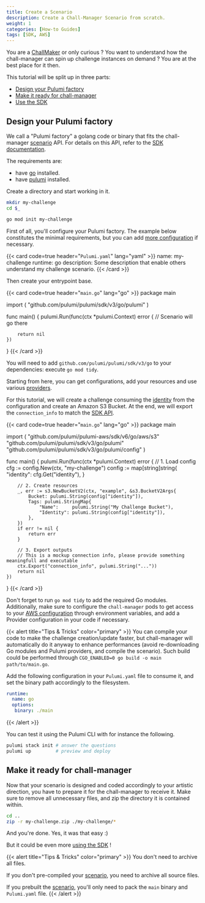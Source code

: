 ```yaml
---
title: Create a Scenario
description: Create a Chall-Manager Scenario from scratch.
weight: 1
categories: [How-to Guides]
tags: [SDK, AWS]
---
```


You are a [ChallMaker](/docs/chall-manager/glossary#challmaker) or only curious ?
You want to understand how the chall-manager can spin up challenge instances on demand ?
You are at the best place for it then.

This tutorial will be split up in three parts:
- [Design your Pulumi factory](#design-your-pulumi-factory)
- [Make it ready for chall-manager](#make-it-ready-for-chall-manager)
- [Use the SDK](#use-the-sdk)

## Design your Pulumi factory

We call a "Pulumi factory" a golang code or binary that fits the chall-manager [scenario](/docs/chall-manager/glossary#scenario) API.
For details on this API, refer to the [SDK documentation](/docs/chall-manager/explanations/software-development-kit#API).

The requirements are:
- have [go](https://go.dev/doc/install) installed.
- have [pulumi](https://www.pulumi.com/docs/install/) installed.

Create a directory and start working in it.

```bash
mkdir my-challenge
cd $_

go mod init my-challenge
```

First of all, you'll configure your Pulumi factory.
The example below constitutes the minimal requirements, but you can add [more configuration](https://www.pulumi.com/docs/languages-sdks/yaml/yaml-language-reference/) if necessary.

{{< card code=true header="`Pulumi.yaml`" lang="yaml" >}}
name: my-challenge
runtime: go
description: Some description that enable others understand my challenge scenario.
{{< /card >}}

Then create your entrypoint base.

{{< card code=true header="`main.go`" lang="go" >}}
package main

import (
	"github.com/pulumi/pulumi/sdk/v3/go/pulumi"
)

func main() {
	pulumi.Run(func(ctx *pulumi.Context) error {
        // Scenario will go there

		return nil
	})
}
{{< /card >}}

You will need to add `github.com/pulumi/pulumi/sdk/v3/go` to your dependencies: execute `go mod tidy`.

Starting from here, you can get configurations, add your resources and use various [providers](https://www.pulumi.com/registry/).

For this tutorial, we will create a challenge consuming the [identity](/docs/chall-manager/glossary#identity) from the configuration and create an Amazon S3 Bucket. At the end, we will export the `connection_info` to match the [SDK API](/docs/chall-manager/explanations/software-development-kit#API).

{{< card code=true header="`main.go`" lang="go" >}}
package main

import (
    "github.com/pulumi/pulumi-aws/sdk/v6/go/aws/s3"
	"github.com/pulumi/pulumi/sdk/v3/go/pulumi"
	"github.com/pulumi/pulumi/sdk/v3/go/pulumi/config"
)

func main() {
	pulumi.Run(func(ctx *pulumi.Context) error {
        // 1. Load config
		cfg := config.New(ctx, "my-challenge")
		config := map[string]string{
			"identity": cfg.Get("identity"),
		}

        // 2. Create resources
        _, err := s3.NewBucketV2(ctx, "example", &s3.BucketV2Args{
			Bucket: pulumi.String(config["identity"]),
			Tags: pulumi.StringMap{
				"Name":     pulumi.String("My Challenge Bucket"),
				"Identity": pulumi.String(config["identity"]),
			},
		})
		if err != nil {
			return err
		}

        // 3. Export outputs
        // This is a mockup connection info, please provide something meaningfull and executable
		ctx.Export("connection_info", pulumi.String("..."))
		return nil
	})
}
{{< /card >}}

Don't forget to run `go mod tidy` to add the required Go modules. Additionally, make sure to configure the `chall-manager` pods to get access to your [AWS configuration](https://www.pulumi.com/registry/packages/aws/installation-configuration/) through environment variables, and add a Provider configuration in your code if necessary.

{{< alert title="Tips & Tricks" color="primary" >}}
You can compile your code to make the challenge creation/update faster, but chall-manager will automatically do it anyway to enhance performances (avoid re-downloading Go modules and Pulumi providers, and compile the scenario).
Such build could be performed through `CGO_ENABLED=0 go build -o main path/to/main.go`.

Add the following configuration in your `Pulumi.yaml` file to consume it, and set the binary path accordingly to the filesystem.
```yaml
runtime:
  name: go
  options:
   binary: ./main
```
{{< /alert >}}

You can test it using the Pulumi CLI with for instance the following.
```bash
pulumi stack init # answer the questions
pulumi up         # preview and deploy
```

## Make it ready for chall-manager

Now that your scenario is designed and coded accordingly to your artistic direction, you have to prepare it for the chall-manager to receive it.
Make sure to remove all unnecessary files, and zip the directory it is contained within.

```bash
cd ..
zip -r my-challenge.zip ./my-challenge/*
```

And you're done. Yes, it was that easy :)

But it could be even more [using the SDK](/docs/chall-manager/challmaker-guides/software-development-kit) !

{{< alert title="Tips & Tricks" color="primary" >}}
You don't need to archive all files.

If you don't pre-compiled your [scenario](/docs/chall-manager/glossary#scenario), you need to archive all source files.

If you prebuilt the [scenario](/docs/chall-manager/glossary#scenario), you'll only need to pack the `main` binary and `Pulumi.yaml` file.
{{< /alert >}}
